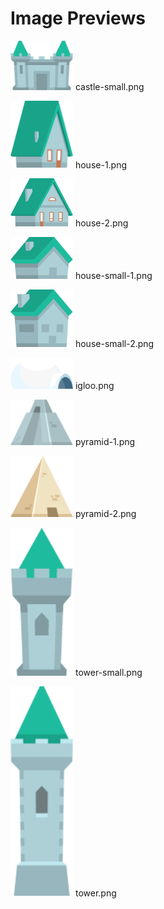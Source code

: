 # Image Previews

<img src="castle-small.png" width="100" /> castle-small.png<br>

<img src="house-1.png" width="100" /> house-1.png<br>

<img src="house-2.png" width="100" /> house-2.png<br>

<img src="house-small-1.png" width="100" /> house-small-1.png<br>

<img src="house-small-2.png" width="100" /> house-small-2.png<br>

<img src="igloo.png" width="100" /> igloo.png<br>

<img src="pyramid-1.png" width="100" /> pyramid-1.png<br>

<img src="pyramid-2.png" width="100" /> pyramid-2.png<br>

<img src="tower-small.png" width="100" /> tower-small.png<br>

<img src="tower.png" width="100" /> tower.png<br>


